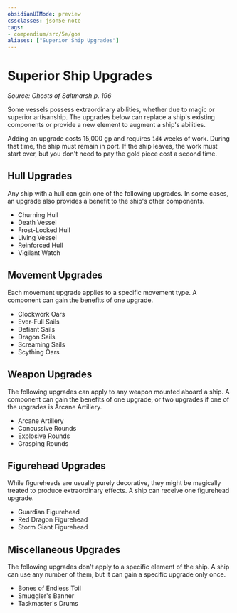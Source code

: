 ```yaml
---
obsidianUIMode: preview
cssclasses: json5e-note
tags:
- compendium/src/5e/gos
aliases: ["Superior Ship Upgrades"]
---
```

# Superior Ship Upgrades
*Source: Ghosts of Saltmarsh p. 196* 

Some vessels possess extraordinary abilities, whether due to magic or superior artisanship. The upgrades below can replace a ship's existing components or provide a new element to augment a ship's abilities.

Adding an upgrade costs 15,000 gp and requires `1d4` weeks of work. During that time, the ship must remain in port. If the ship leaves, the work must start over, but you don't need to pay the gold piece cost a second time.

## Hull Upgrades

Any ship with a hull can gain one of the following upgrades. In some cases, an upgrade also provides a benefit to the ship's other components.

- Churning Hull  
- Death Vessel  
- Frost-Locked Hull  
- Living Vessel  
- Reinforced Hull  
- Vigilant Watch  

## Movement Upgrades

Each movement upgrade applies to a specific movement type. A component can gain the benefits of one upgrade.

- Clockwork Oars  
- Ever-Full Sails  
- Defiant Sails  
- Dragon Sails  
- Screaming Sails  
- Scything Oars  

## Weapon Upgrades

The following upgrades can apply to any weapon mounted aboard a ship. A component can gain the benefits of one upgrade, or two upgrades if one of the upgrades is Arcane Artillery.

- Arcane Artillery  
- Concussive Rounds  
- Explosive Rounds  
- Grasping Rounds  

## Figurehead Upgrades

While figureheads are usually purely decorative, they might be magically treated to produce extraordinary effects. A ship can receive one figurehead upgrade.

- Guardian Figurehead  
- Red Dragon Figurehead  
- Storm Giant Figurehead  

## Miscellaneous Upgrades

The following upgrades don't apply to a specific element of the ship. A ship can use any number of them, but it can gain a specific upgrade only once.

- Bones of Endless Toil  
- Smuggler's Banner  
- Taskmaster's Drums